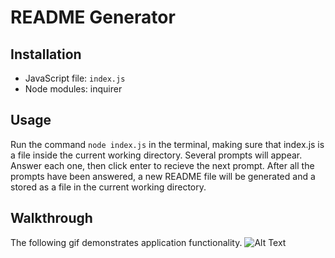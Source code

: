 # README Generator

## Installation 
* JavaScript file: `index.js`
* Node modules: inquirer 

## Usage
Run the command `node index.js` in the terminal, making sure that index.js is a file inside the current working directory.
Several prompts will appear. Answer each one, then click enter to recieve the next prompt. After all the prompts have been answered, 
a new README file will be generated and a stored as a file in the current working directory. 

## Walkthrough
The following gif demonstrates application functionality. 
![Alt Text]((https://github.com/ankushchalla/README-Generator/blob/main/Generator_Walkthrough.gif))